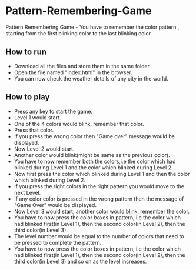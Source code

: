 # Pattern-Remembering-Game
Pattern Remembering Game - You have to remember the color pattern , starting from the first blinking color to the last blinking color.


## How to run
- Download all the files and store them in the same folder.
- Open the file named "index.html" in the browser.
- You can now check the weather details of any city in the world.


## How to play
- Press any key to start the game.
- Level 1 would start.
- One of the 4 colors would blink, remember that color.
- Press that color.
- If you press the wrong color then "Game over" message would be displayed.
- Now Level 2 would start.
- Another color would blink(might be same as the previous color).
- You have to now remember both the colors,i.e the color which had blinked during Level 1 and the color which blinked during Level 2.
- Now first press the color which blinked during Level 1 and then the color which blinked during Level 2.
- If you press the right colors in the right pattern you would move to the next Level.
- If any color color is pressed in the wrong pattern then the message of "Game Over" would be displayed. 
- Now Level 3 would start, another color would blink, remember the color.  
- You have to now press the color boxes in pattern, i.e the color which had blinked first(in Level 1), then the second color(in Level 2), then the third color(in Level 3).
- The level number would be equal to the number of colors that need to be pressed to complete the pattern.
- You have to now press the color boxes in pattern, i.e the color which had blinked first(in Level 1), then the second color(in Level 2), then the third color(in Level 3) and so on as the level increases. 
